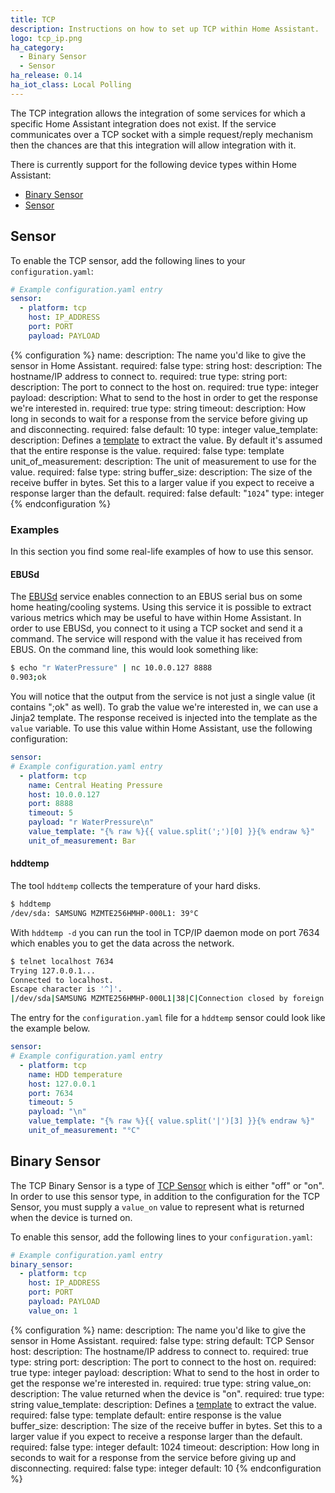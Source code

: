 ```yaml
---
title: TCP
description: Instructions on how to set up TCP within Home Assistant.
logo: tcp_ip.png
ha_category:
  - Binary Sensor
  - Sensor
ha_release: 0.14
ha_iot_class: Local Polling
---
```


The TCP integration allows the integration of some services for which a specific Home Assistant integration does not exist. If the service communicates over a TCP socket with a simple request/reply mechanism then the chances are that this integration will allow integration with it.

There is currently support for the following device types within Home Assistant:

- [Binary Sensor](#binary-sensor)
- [Sensor](#sensor)

## Sensor

To enable the TCP sensor, add the following lines to your `configuration.yaml`:

```yaml
# Example configuration.yaml entry
sensor:
  - platform: tcp
    host: IP_ADDRESS
    port: PORT
    payload: PAYLOAD
```

{% configuration %}
name:
  description: The name you'd like to give the sensor in Home Assistant.
  required: false
  type: string
host:
  description: The hostname/IP address to connect to.
  required: true
  type: string
port:
  description: The port to connect to the host on.
  required: true
  type: integer
payload:
  description: What to send to the host in order to get the response we're interested in.
  required: true
  type: string
timeout:
  description: How long in seconds to wait for a response from the service before giving up and disconnecting.
  required: false
  default: 10
  type: integer
value_template:
  description: Defines a [template](/docs/configuration/templating/#processing-incoming-data) to extract the value. By default it's assumed that the entire response is the value.
  required: false
  type: template
unit_of_measurement:
  description: The unit of measurement to use for the value.
  required: false
  type: string
buffer_size:
  description: The size of the receive buffer in bytes. Set this to a larger value if you expect to receive a response larger than the default.
  required: false
  default: "`1024`"
  type: integer
{% endconfiguration %}

### Examples

In this section you find some real-life examples of how to use this sensor.

#### EBUSd

The [EBUSd](https://github.com/john30/ebusd/wiki) service enables connection to an EBUS serial bus on some home heating/cooling systems. Using this service it is possible to extract various metrics which may be useful to have within Home Assistant. In order to use EBUSd, you connect to it using a TCP socket and send it a command. The service will respond with the value it has received from EBUS. On the command line, this would look something like:

```bash
$ echo "r WaterPressure" | nc 10.0.0.127 8888
0.903;ok
```

You will notice that the output from the service is not just a single value (it contains ";ok" as well). To grab the value we're interested in, we can use a Jinja2 template. The response received is injected into the template as the `value` variable. To use this value within Home Assistant, use the following configuration:

```yaml
sensor:
# Example configuration.yaml entry
  - platform: tcp
    name: Central Heating Pressure
    host: 10.0.0.127
    port: 8888
    timeout: 5
    payload: "r WaterPressure\n"
    value_template: "{% raw %}{{ value.split(';')[0] }}{% endraw %}"
    unit_of_measurement: Bar
```

#### hddtemp

The tool `hddtemp` collects the temperature of your hard disks.

```bash
$ hddtemp
/dev/sda: SAMSUNG MZMTE256HMHP-000L1: 39°C
```

With `hddtemp -d` you can run the tool in TCP/IP daemon mode on port 7634 which enables you to get the data across the network.

```bash
$ telnet localhost 7634
Trying 127.0.0.1...
Connected to localhost.
Escape character is '^]'.
|/dev/sda|SAMSUNG MZMTE256HMHP-000L1|38|C|Connection closed by foreign host.
```

The entry for the `configuration.yaml` file for a `hddtemp` sensor could look like the example below.

```yaml
sensor:
# Example configuration.yaml entry
  - platform: tcp
    name: HDD temperature
    host: 127.0.0.1
    port: 7634
    timeout: 5
    payload: "\n"
    value_template: "{% raw %}{{ value.split('|')[3] }}{% endraw %}"
    unit_of_measurement: "°C"
```

## Binary Sensor

The TCP Binary Sensor is a type of [TCP Sensor](#sensor) which is either "off" or "on". In order to use this sensor type, in addition to the configuration for the TCP Sensor, you must supply a `value_on` value to represent what is returned when the device is turned on.

To enable this sensor, add the following lines to your `configuration.yaml`:

```yaml
# Example configuration.yaml entry
binary_sensor:
  - platform: tcp
    host: IP_ADDRESS
    port: PORT
    payload: PAYLOAD
    value_on: 1
```

{% configuration %}
name:
  description: The name you'd like to give the sensor in Home Assistant.
  required: false
  type: string
  default: TCP Sensor
host:
  description: The hostname/IP address to connect to.
  required: true
  type: string
port:
  description: The port to connect to the host on.
  required: true
  type: integer
payload:
  description: What to send to the host in order to get the response we're interested in.
  required: true
  type: string
value_on:
  description: The value returned when the device is "on".
  required: true
  type: string
value_template:
  description: Defines a [template](/docs/configuration/templating/#processing-incoming-data) to extract the value.
  required: false
  type: template
  default: entire response is the value
buffer_size:
  description: The size of the receive buffer in bytes. Set this to a larger value if you expect to receive a response larger than the default.
  required: false
  type: integer
  default: 1024
timeout:
  description: How long in seconds to wait for a response from the service before giving up and disconnecting.
  required: false
  type: integer
  default: 10
{% endconfiguration %}

